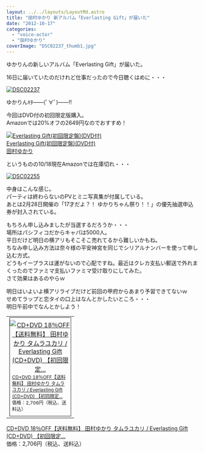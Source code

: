 ```yaml
---
layout: ../../layouts/LayoutMd.astro
title: "田村ゆかり 新アルバム「Everlasting Gift」が届いた"
date: "2012-10-17"
categories: 
  - "voice-actor"
  - "田村ゆかり"
coverImage: "DSC02237_thumb1.jpg"
---
```


ゆかりんの新しいアルバム「Everlasting Gift」が届いた。

16日に届いていたのだけれど仕事だったので今日聴くはめに・・・

[![DSC02237](images/DSC02237_thumb.jpg "DSC02237")](//mizuka123.net/wp-content/uploads/2012/10/DSC02237.jpg)

ゆかりんｷﾀ――(ﾟ∀ﾟ)――!!

今回はDVD付の初回限定版購入。  
Amazonでは20%オフの2649円なのでおすすめ！

[![Everlasting Gift(初回限定盤)(DVD付)](images/51mHRxvP-dL._SL75_.jpg)  
Everlasting Gift(初回限定盤)(DVD付)  
田村ゆかり](https://www.amazon.co.jp/exec/obidos/ASIN/B008NCZE1C/mizuka123-22/ref=nosim)

というものの10/18現在Amazonでは在庫切れ・・・

[![DSC02255](images/DSC02255_thumb.jpg "DSC02255")](//mizuka123.net/wp-content/uploads/2012/10/DSC02255.jpg)

中身はこんな感じ。  
パーティは終わらないのPVとミニ写真集が付属している。  
あとは2月28日開催の「17才だよ？！ ゆかりちゃん祭り！！」の優先抽選申込券が封入されている。

もちろん申し込みましたが当選するだろうか・・・  
場所はパシフィコだからキャパは5000人。  
平日だけど明日の横アリもそこそこ売れてるから難しいかもね。  
ちなみ申し込み方法は奈々様の平安神宮を同じでシリアルナンバーを使って申し込む方式。  
どうもイープラスは運がないので心配ですね。最近はクレカ支払い郵送で外れまくったのでファミマ支払いファミマ受け取りにしてみた。  
さて効果はあるのやらｗ

明日はいよいよ横アリライブだけど前回の甲府からあまり予習できてないｗ  
せめてラップと恋タイの口上はなんとかしたいところ・・・  
明日午前中でなんとかしよう！

<table border="0" cellspacing="0" cellpadding="0"><tbody><tr><td valign="top"><div style="border-bottom: 1px solid; text-align: center; border-left: 1px solid; padding-bottom: 6px; margin: 0px; padding-left: 0px; width: 160px; padding-right: 0px; float: left; border-top: 1px solid; border-right: 1px solid; padding-top: 6px"><a href="http://hb.afl.rakuten.co.jp/hgc/102dc17e.6b585797.102dc17f.1ae8fe53/?pc=http%3a%2f%2fitem.rakuten.co.jp%2fhmvjapan%2f5126205%2f%3fscid%3daf_ich_link_tbl&amp;m=http%3a%2f%2fm.rakuten.co.jp%2fhmvjapan%2fi%2f11936191%2f" target="_blank"><img style="padding-bottom: 0px; margin: 0px; padding-left: 0px; padding-right: 0px; padding-top: 0px" border="0" alt="CD+DVD 18％OFF【送料無料】 田村ゆかり タムラユカリ / Everlasting Gift (CD+DVD) 【初回限定..." src="http://hbb.afl.rakuten.co.jp/hgb/?pc=http%3a%2f%2fthumbnail.image.rakuten.co.jp%2f%400_mall%2fhmvjapan%2fcabinet%2f5128000%2f5126205.jpg%3f_ex%3d128x128&amp;m=http%3a%2f%2fthumbnail.image.rakuten.co.jp%2f%400_mall%2fhmvjapan%2fcabinet%2f5128000%2f5126205.jpg%3f_ex%3d80x80"></a><p style="text-align: left; padding-bottom: 2px; line-height: 1.4em; margin: 0px; padding-left: 6px; padding-right: 6px; font-size: 12px; padding-top: 2px"><a href="http://hb.afl.rakuten.co.jp/hgc/102dc17e.6b585797.102dc17f.1ae8fe53/?pc=http%3a%2f%2fitem.rakuten.co.jp%2fhmvjapan%2f5126205%2f%3fscid%3daf_ich_link_tbl&amp;m=http%3a%2f%2fm.rakuten.co.jp%2fhmvjapan%2fi%2f11936191%2f" target="_blank">CD+DVD 18％OFF【送料無料】 田村ゆかり タムラユカリ / Everlasting Gift (CD+DVD) 【初回限定...</a><br><span>価格：2,706円（税込、送料込）</span><br></p></div></td></tr></tbody></table>

[CD+DVD 18％OFF【送料無料】 田村ゆかり タムラユカリ / Everlasting Gift (CD+DVD) 【初回限定...](http://hb.afl.rakuten.co.jp/hgc/102dc17e.6b585797.102dc17f.1ae8fe53/?pc=http%3a%2f%2fitem.rakuten.co.jp%2fhmvjapan%2f5126205%2f%3fscid%3daf_ich_link_tbl&m=http%3a%2f%2fm.rakuten.co.jp%2fhmvjapan%2fi%2f11936191%2f)  
価格：2,706円（税込、送料込）
